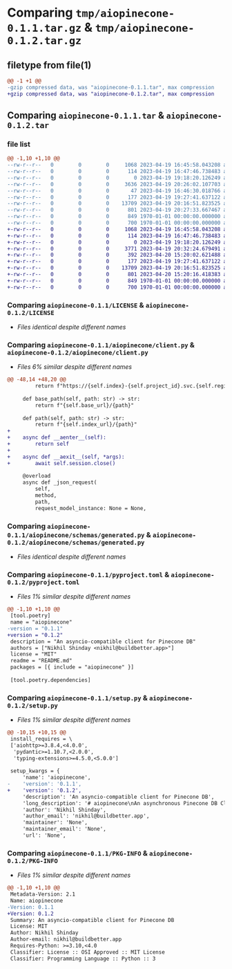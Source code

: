 # Comparing `tmp/aiopinecone-0.1.1.tar.gz` & `tmp/aiopinecone-0.1.2.tar.gz`

## filetype from file(1)

```diff
@@ -1 +1 @@
-gzip compressed data, was "aiopinecone-0.1.1.tar", max compression
+gzip compressed data, was "aiopinecone-0.1.2.tar", max compression
```

## Comparing `aiopinecone-0.1.1.tar` & `aiopinecone-0.1.2.tar`

### file list

```diff
@@ -1,10 +1,10 @@
--rw-r--r--   0        0        0     1068 2023-04-19 16:45:58.043208 aiopinecone-0.1.1/LICENSE
--rw-r--r--   0        0        0      114 2023-04-19 16:47:46.738483 aiopinecone-0.1.1/README.md
--rw-r--r--   0        0        0        0 2023-04-19 19:18:20.126249 aiopinecone-0.1.1/aiopinecone/__init__.py
--rw-r--r--   0        0        0     3636 2023-04-19 20:26:02.107703 aiopinecone-0.1.1/aiopinecone/client.py
--rw-r--r--   0        0        0       47 2023-04-19 16:46:30.018766 aiopinecone-0.1.1/aiopinecone/schemas/__init__.py
--rw-r--r--   0        0        0      177 2023-04-19 19:27:41.637122 aiopinecone-0.1.1/aiopinecone/schemas/custom.py
--rw-r--r--   0        0        0    13709 2023-04-19 20:16:51.823525 aiopinecone-0.1.1/aiopinecone/schemas/generated.py
--rw-r--r--   0        0        0      801 2023-04-19 20:27:33.667467 aiopinecone-0.1.1/pyproject.toml
--rw-r--r--   0        0        0      849 1970-01-01 00:00:00.000000 aiopinecone-0.1.1/setup.py
--rw-r--r--   0        0        0      700 1970-01-01 00:00:00.000000 aiopinecone-0.1.1/PKG-INFO
+-rw-r--r--   0        0        0     1068 2023-04-19 16:45:58.043208 aiopinecone-0.1.2/LICENSE
+-rw-r--r--   0        0        0      114 2023-04-19 16:47:46.738483 aiopinecone-0.1.2/README.md
+-rw-r--r--   0        0        0        0 2023-04-19 19:18:20.126249 aiopinecone-0.1.2/aiopinecone/__init__.py
+-rw-r--r--   0        0        0     3771 2023-04-19 20:32:24.679491 aiopinecone-0.1.2/aiopinecone/client.py
+-rw-r--r--   0        0        0      392 2023-04-20 15:20:02.621488 aiopinecone-0.1.2/aiopinecone/schemas/__init__.py
+-rw-r--r--   0        0        0      177 2023-04-19 19:27:41.637122 aiopinecone-0.1.2/aiopinecone/schemas/custom.py
+-rw-r--r--   0        0        0    13709 2023-04-19 20:16:51.823525 aiopinecone-0.1.2/aiopinecone/schemas/generated.py
+-rw-r--r--   0        0        0      801 2023-04-20 15:20:16.418383 aiopinecone-0.1.2/pyproject.toml
+-rw-r--r--   0        0        0      849 1970-01-01 00:00:00.000000 aiopinecone-0.1.2/setup.py
+-rw-r--r--   0        0        0      700 1970-01-01 00:00:00.000000 aiopinecone-0.1.2/PKG-INFO
```

### Comparing `aiopinecone-0.1.1/LICENSE` & `aiopinecone-0.1.2/LICENSE`

 * *Files identical despite different names*

### Comparing `aiopinecone-0.1.1/aiopinecone/client.py` & `aiopinecone-0.1.2/aiopinecone/client.py`

 * *Files 6% similar despite different names*

```diff
@@ -48,14 +48,20 @@
         return f"https://{self.index}-{self.project_id}.svc.{self.region}.pinecone.io"
 
     def base_path(self, path: str) -> str:
         return f"{self.base_url}/{path}"
 
     def path(self, path: str) -> str:
         return f"{self.index_url}/{path}"
+    
+    async def __aenter__(self):
+        return self
+    
+    async def __aexit__(self, *args):
+        await self.session.close()
 
     @overload
     async def _json_request(
         self,
         method,
         path,
         request_model_instance: None = None,
```

### Comparing `aiopinecone-0.1.1/aiopinecone/schemas/generated.py` & `aiopinecone-0.1.2/aiopinecone/schemas/generated.py`

 * *Files identical despite different names*

### Comparing `aiopinecone-0.1.1/pyproject.toml` & `aiopinecone-0.1.2/pyproject.toml`

 * *Files 1% similar despite different names*

```diff
@@ -1,10 +1,10 @@
 [tool.poetry]
 name = "aiopinecone"
-version = "0.1.1"
+version = "0.1.2"
 description = "An asyncio-compatible client for Pinecone DB"
 authors = ["Nikhil Shinday <nikhil@buildbetter.app>"]
 license = "MIT"
 readme = "README.md"
 packages = [{ include = "aiopinecone" }]
 
 [tool.poetry.dependencies]
```

### Comparing `aiopinecone-0.1.1/setup.py` & `aiopinecone-0.1.2/setup.py`

 * *Files 1% similar despite different names*

```diff
@@ -10,15 +10,15 @@
 install_requires = \
 ['aiohttp>=3.8.4,<4.0.0',
  'pydantic>=1.10.7,<2.0.0',
  'typing-extensions>=4.5.0,<5.0.0']
 
 setup_kwargs = {
     'name': 'aiopinecone',
-    'version': '0.1.1',
+    'version': '0.1.2',
     'description': 'An asyncio-compatible client for Pinecone DB',
     'long_description': '# aiopinecone\nAn asynchronous Pinecone DB Client, completely unaffiliated with Pinecone or Pinecone Systems, Inc.\n',
     'author': 'Nikhil Shinday',
     'author_email': 'nikhil@buildbetter.app',
     'maintainer': 'None',
     'maintainer_email': 'None',
     'url': 'None',
```

### Comparing `aiopinecone-0.1.1/PKG-INFO` & `aiopinecone-0.1.2/PKG-INFO`

 * *Files 1% similar despite different names*

```diff
@@ -1,10 +1,10 @@
 Metadata-Version: 2.1
 Name: aiopinecone
-Version: 0.1.1
+Version: 0.1.2
 Summary: An asyncio-compatible client for Pinecone DB
 License: MIT
 Author: Nikhil Shinday
 Author-email: nikhil@buildbetter.app
 Requires-Python: >=3.10,<4.0
 Classifier: License :: OSI Approved :: MIT License
 Classifier: Programming Language :: Python :: 3
```

